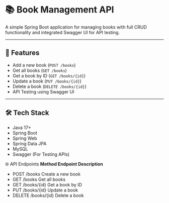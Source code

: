 # 📚 Book Management API

A simple Spring Boot application for managing books with full CRUD functionality and integrated Swagger UI for API testing.

---

## 🚀 Features

- Add a new book (`POST /books`)
- Get all books (`GET /books`)
- Get a book by ID (`GET /books/{id}`)
- Update a book (`PUT /books/{id}`)
- Delete a book (`DELETE /books/{id}`)
- API Testing using Swagger UI

---

## 🛠️ Tech Stack

- Java 17+
- Spring Boot
- Spring Web
- Spring Data JPA
- MySQL
- Swagger (For Testing APIs)


🌐 API Endpoints
**Method	Endpoint	    Description**

- POST	  /books	      Create a new book
- GET	    /books	      Get all books
- GET	    /books/{id}	  Get a book by ID
- PUT	    /books/{id}	  Update a book
- DELETE	/books/{id}	  Delete a book
